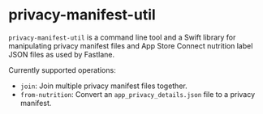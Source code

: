 # privacy-manifest-util

`privacy-manifest-util` is a command line tool and a Swift library for 
manipulating privacy manifest files and App Store Connect nutrition 
label JSON files as used by Fastlane.

Currently supported operations:

- `join`: Join multiple privacy manifest files together.
- `from-nutrition`: Convert an `app_privacy_details.json` file to a privacy manifest.
